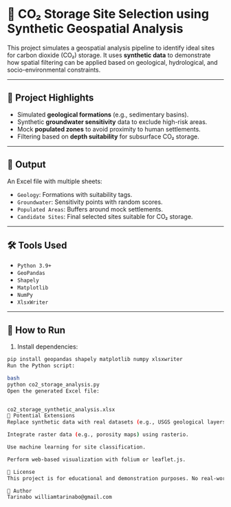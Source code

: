 # 📍 CO₂ Storage Site Selection using Synthetic Geospatial Analysis

This project simulates a geospatial analysis pipeline to identify ideal sites for carbon dioxide (CO₂) storage. It uses **synthetic data** to demonstrate how spatial filtering can be applied based on geological, hydrological, and socio-environmental constraints.

---

## 🧪 Project Highlights

- Simulated **geological formations** (e.g., sedimentary basins).
- Synthetic **groundwater sensitivity** data to exclude high-risk areas.
- Mock **populated zones** to avoid proximity to human settlements.
- Filtering based on **depth suitability** for subsurface CO₂ storage.

---

## 📁 Output

An Excel file with multiple sheets:
- `Geology`: Formations with suitability tags.
- `Groundwater`: Sensitivity points with random scores.
- `Populated Areas`: Buffers around mock settlements.
- `Candidate Sites`: Final selected sites suitable for CO₂ storage.

---

## 🛠️ Tools Used

- `Python 3.9+`
- `GeoPandas`
- `Shapely`
- `Matplotlib`
- `NumPy`
- `XlsxWriter`

---

## 🚀 How to Run

1. Install dependencies:

```bash
pip install geopandas shapely matplotlib numpy xlsxwriter
Run the Python script:

bash
python co2_storage_analysis.py
Open the generated Excel file:


co2_storage_synthetic_analysis.xlsx
🧠 Potential Extensions
Replace synthetic data with real datasets (e.g., USGS geological layers).

Integrate raster data (e.g., porosity maps) using rasterio.

Use machine learning for site classification.

Perform web-based visualization with folium or leaflet.js.

📜 License
This project is for educational and demonstration purposes. No real-world decisions should be based on the synthetic results.

🤝 Author
Tarinabo williamtarinabo@gmail.com
